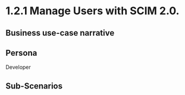 # 1.2.1 Manage Users with SCIM 2.0. 

## Business use-case narrative


## Persona
Developer

## Sub-Scenarios

